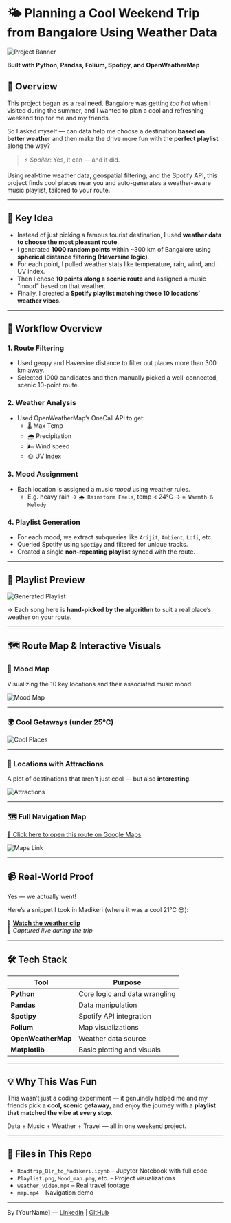 # 🌤️ Planning a Cool Weekend Trip from Bangalore Using Weather Data

![Project Banner](./Mood_map.png)

**Built with Python, Pandas, Folium, Spotipy, and OpenWeatherMap**

## 📌 Overview

This project began as a real need. Bangalore was getting *too hot* when I visited during the summer, and I wanted to plan a cool and refreshing weekend trip for me and my friends.

So I asked myself — can data help me choose a destination **based on better weather** and then make the drive more fun with the **perfect playlist** along the way?

> ⚡️ *Spoiler*: Yes, it can — and it did.

Using real-time weather data, geospatial filtering, and the Spotify API, this project finds cool places near you and auto-generates a weather-aware music playlist, tailored to your route.

---

## 🧠 Key Idea

- Instead of just picking a famous tourist destination, I used **weather data to choose the most pleasant route**.
- I generated **1000 random points** within ~300 km of Bangalore using **spherical distance filtering (Haversine logic)**.
- For each point, I pulled weather stats like temperature, rain, wind, and UV index.
- Then I chose **10 points along a scenic route** and assigned a music “mood” based on that weather.
- Finally, I created a **Spotify playlist matching those 10 locations’ weather vibes**.

---

## 🔄 Workflow Overview

### 1. **Route Filtering**
- Used geopy and Haversine distance to filter out places more than 300 km away.
- Selected 1000 candidates and then manually picked a well-connected, scenic 10-point route.

### 2. **Weather Analysis**
- Used OpenWeatherMap’s OneCall API to get:
  - 🌡 Max Temp
  - 🌧 Precipitation
  - 🌬 Wind speed
  - 🌞 UV Index

### 3. **Mood Assignment**
- Each location is assigned a music *mood* using weather rules.
  - E.g. heavy rain → `🌧 Rainstorm Feels`, temp < 24°C → `❄️ Warmth & Melody`

### 4. **Playlist Generation**
- For each mood, we extract subqueries like `Arijit`, `Ambient`, `Lofi`, etc.
- Queried Spotify using `Spotipy` and filtered for unique tracks.
- Created a single **non-repeating playlist** synced with the route.

---

## 🎵 Playlist Preview

![Generated Playlist](./Playlist.png)

→ Each song here is **hand-picked by the algorithm** to suit a real place’s weather on your route.

---

## 🗺️ Route Map & Interactive Visuals

### 📍 Mood Map

Visualizing the 10 key locations and their associated music mood:

![Mood Map](./Mood_map.png)

---

### 🌍 Cool Getaways (under 25°C)

![Cool Places](./cool_places_below_25_deg.png)

---

### 🌈 Locations with Attractions

A plot of destinations that aren't just cool — but also **interesting**.

![Attractions](./places_with_attractions.png)

---

### 🗺️ Full Navigation Map

[🧭 Click here to open this route on Google Maps](https://www.google.com/maps/dir/Bangalore/Vittal+Mallya+Rd,+Bengaluru,+Karnataka/Bangalore-Mysore+Road,+Bidadi/NICE+Peripheral+Ring+Road/Bengaluru-Mysuru+Expressway/Kanakapura+Rd,+Talaghattapura/Maddur/Mysore+Rd,+Mandya,+Karnataka/Mysuru,+Karnataka/Gonikoppal,+Karnataka/Madikeri)

![Maps Link](./maps_link.png)

---

## 📹 Real-World Proof

Yes — we actually went!

Here’s a snippet I took in Madikeri (where it was a cool 21°C 😎):

🎥 **[Watch the weather clip](https://youtube.com/shorts/WdWM5egHSn0?feature=share)**  
📍 *Captured live during the trip*

---

## 🛠️ Tech Stack

| Tool            | Purpose                                  |
|-----------------|------------------------------------------|
| **Python**      | Core logic and data wrangling            |
| **Pandas**      | Data manipulation                        |
| **Spotipy**     | Spotify API integration                  |
| **Folium**      | Map visualizations                       |
| **OpenWeatherMap** | Weather data source                  |
| **Matplotlib**  | Basic plotting and visuals               |

---

## 💡 Why This Was Fun

This wasn’t just a coding experiment — it genuinely helped me and my friends pick a **cool, scenic getaway**, and enjoy the journey with a **playlist that matched the vibe at every stop**.

Data + Music + Weather + Travel — all in one weekend project.

---

## 📂 Files in This Repo

- `Roadtrip_Blr_to_Madikeri.ipynb` – Jupyter Notebook with full code
- `Playlist.png`, `Mood_map.png`, etc. – Project visualizations
- `weather_video.mp4` – Real travel footage
- `map.mp4` – Navigation demo

---
 
By [YourName] — [LinkedIn](https://linkedin.com/in/yourprofile) | [GitHub](https://github.com/yourhandle)
